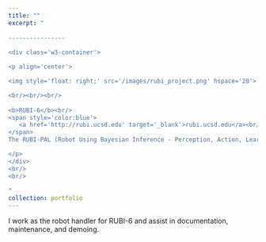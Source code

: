 ```yaml
---
title: ""
excerpt: "  
  
----------------
  
<div class='w3-container'>

<p align='center'>

<img style='float: right;' src='/images/rubi_project.png' hspace='20'>

<br/><br/><br/>
  
<b>RUBI-6</b><br/>
<span style='color:blue'>
   <a href='http://rubi.ucsd.edu' target='_blank'>rubi.ucsd.edu</a><br/>
</span>
The RUBI-PAL (Robot Using Bayesian Inference - Perception, Action, Learning) project explores the possibilities of sociable robots as a tool for education and enrichment for toddlers and young students in early childhood education environments. Applications covered include, but are not limited to, active object recognition, facial expression mirroring, and emotional self-modulatory teaching for students.

</p>
</div>
<br/>
<br/>
    
"
collection: portfolio
---
```


I work as the robot handler for RUBI-6 and assist in documentation, maintenance, and demoing.
